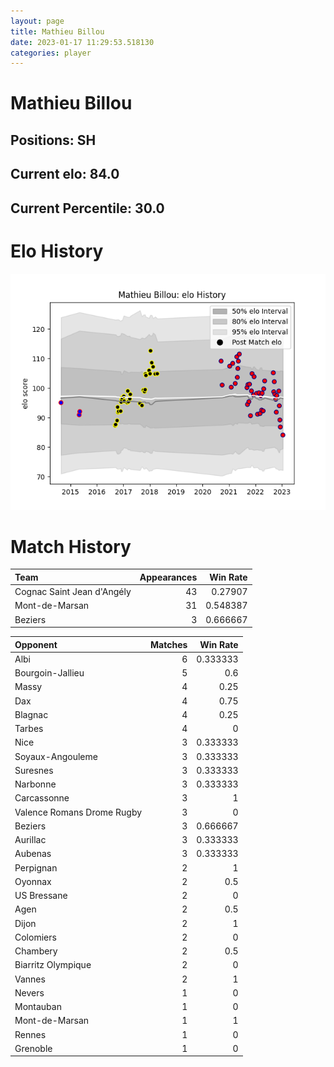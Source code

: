 ```yaml
---  
layout: page  
title: Mathieu Billou  
date: 2023-01-17 11:29:53.518130  
categories: player  
---
```

# Mathieu Billou

## Positions: SH

## Current elo: 84.0

## Current Percentile: 30.0

# Elo History


![elo history](history_MathieuBillou.png)
# Match History


| Team                       |   Appearances |   Win Rate |
|:---------------------------|--------------:|-----------:|
| Cognac Saint Jean d'Angély |            43 |   0.27907  |
| Mont-de-Marsan             |            31 |   0.548387 |
| Beziers                    |             3 |   0.666667 |

| Opponent                   |   Matches |   Win Rate |
|:---------------------------|----------:|-----------:|
| Albi                       |         6 |   0.333333 |
| Bourgoin-Jallieu           |         5 |   0.6      |
| Massy                      |         4 |   0.25     |
| Dax                        |         4 |   0.75     |
| Blagnac                    |         4 |   0.25     |
| Tarbes                     |         4 |   0        |
| Nice                       |         3 |   0.333333 |
| Soyaux-Angouleme           |         3 |   0.333333 |
| Suresnes                   |         3 |   0.333333 |
| Narbonne                   |         3 |   0.333333 |
| Carcassonne                |         3 |   1        |
| Valence Romans Drome Rugby |         3 |   0        |
| Beziers                    |         3 |   0.666667 |
| Aurillac                   |         3 |   0.333333 |
| Aubenas                    |         3 |   0.333333 |
| Perpignan                  |         2 |   1        |
| Oyonnax                    |         2 |   0.5      |
| US Bressane                |         2 |   0        |
| Agen                       |         2 |   0.5      |
| Dijon                      |         2 |   1        |
| Colomiers                  |         2 |   0        |
| Chambery                   |         2 |   0.5      |
| Biarritz Olympique         |         2 |   0        |
| Vannes                     |         2 |   1        |
| Nevers                     |         1 |   0        |
| Montauban                  |         1 |   0        |
| Mont-de-Marsan             |         1 |   1        |
| Rennes                     |         1 |   0        |
| Grenoble                   |         1 |   0        |